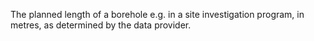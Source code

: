 The planned length of a borehole e.g. in a site investigation program, in metres, as determined by the data provider.
